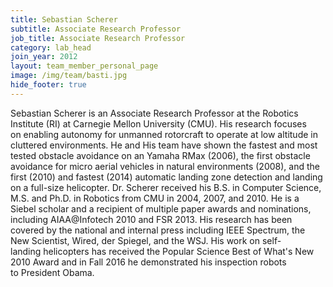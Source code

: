 ```yaml
---
title: Sebastian Scherer
subtitle: Associate Research Professor
job_title: Associate Research Professor
category: lab_head
join_year: 2012
layout: team_member_personal_page
image: /img/team/basti.jpg
hide_footer: true
---
```



Sebastian Scherer is an Associate Research Professor at the Robotics Institute (RI) at Carnegie Mellon University (CMU). His research focuses on enabling autonomy for unmanned rotorcraft to operate at low altitude in cluttered environments. He and His team have shown the fastest and most tested obstacle avoidance on an Yamaha RMax (2006), the first obstacle avoidance for micro aerial vehicles in natural environments (2008), and the first (2010) and fastest (2014) automatic landing zone detection and landing on a full-size helicopter. Dr. Scherer received his B.S. in Computer Science, M.S. and Ph.D. in Robotics from CMU in 2004, 2007, and 2010. He is a Siebel scholar and a recipient of multiple paper awards and nominations, including AIAA@Infotech 2010 and FSR 2013. His research has been covered by the national and internal press including IEEE Spectrum, the New Scientist, Wired, der Spiegel, and the WSJ. His work on self-landing helicopters has received the Popular Science Best of What's New 2010 Award and in Fall 2016 he demonstrated his inspection robots to President Obama.
